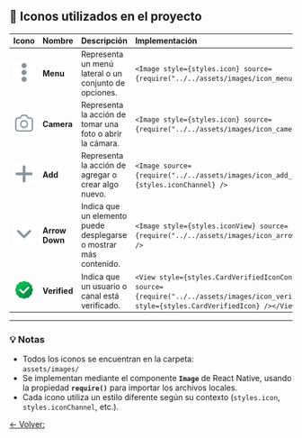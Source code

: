 ## 🧩 Iconos utilizados en el proyecto

|                            Icono                            | Nombre         | Descripción                                                       | Implementación                                                                                                                                                 |
| :---------------------------------------------------------: | :------------- | :---------------------------------------------------------------- | :------------------------------------------------------------------------------------------------------------------------------------------------------------- |
|       ![icon_menu](../assets/images/icon_menu_48.png)       | **Menu**       | Representa un menú lateral o un conjunto de opciones.             | `<Image style={styles.icon} source={require("../../assets/images/icon_menu_48.png")} />`                                                                       |
|     ![icon_camera](../assets/images/icon_camera_48.png)     | **Camera**     | Representa la acción de tomar una foto o abrir la cámara.         | `<Image style={styles.icon} source={require("../../assets/images/icon_camera_48.png")} />`                                                                     |
|        ![icon_add](../assets/images/icon_add_48.png)        | **Add**        | Representa la acción de agregar o crear algo nuevo.               | `<Image source={require("../../assets/images/icon_add_48.png")} style={styles.iconChannel} />`                                                                 |
| ![icon_arrow_down](../assets/images/icon_arrow_down_48.png) | **Arrow Down** | Indica que un elemento puede desplegarse o mostrar más contenido. | `<Image style={styles.iconView} source={require("../../assets/images/icon_arrow_down_48.png")} />`                                                             |
|   ![icon_verified](../assets/images/icon_verified_48.png)   | **Verified**   | Indica que un usuario o canal está verificado.                    | `<View style={styles.CardVerifiedIconContainer}><Image source={require("../../assets/images/icon_verified_48.png")} style={styles.CardVerifiedIcon} /></View>` |

---

### 💡 Notas

- Todos los iconos se encuentran en la carpeta:  
  `assets/images/`
- Se implementan mediante el componente **`Image`** de React Native, usando la propiedad **`require()`** para importar los archivos locales.
- Cada icono utiliza un estilo diferente según su contexto (`styles.icon`, `styles.iconChannel`, etc.).

[<- Volver: ](../README.md)
